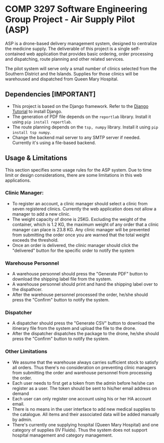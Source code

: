 # COMP 3297 Software Engineering Group Project - Air Supply Pilot (ASP)

ASP is a drone-based delivery management system, designed to centralize the medicine supply. The deliverable of this project is a single self-contained web application that provides basic ordering, order processing and dispatching, route planning and other related services.

The pilot system will serve only a small number of clinics selected from the Southern District and the Islands. Supplies for those clinics will be warehoused and dispatched from Queen Mary Hospital.

## Dependencies [IMPORTANT]

- This project is based on the Django framework. Refer to the [Django Tutorial](https://www.djangoproject.com/) to install Django.
- The generation of PDF file depends on the `reportlab` library. Install it using `pip install reportlab`.
- The route planning depends on the `tsp, numpy` library. Install it using `pip install tsp numpy`.
- Change the backend mail server to any SMTP server if needed. Currently it's using a file-based backend.

## Usage & Limitations

This section specifies some usage rules for the ASP system. Due to time limit or design considerations, there are some limitations in this web applications.

### Clinic Manager:

- To register an account, a clinic manager should select a clinic from seven registered clinics. Currently the web application does not allow a manager to add a new clinic.
- The weight capacity of drone is 25KG. Excluding the weight of the container, which is 1.2 KG, the maximum weight of any order that a clinic manager can place is 23.8 KG. Any clinic manager will be prevented from submitting the order once you are warned that the total weight exceeds the threshold.
- Once an order is delivered, the clinic manager should click the "delivered" button for the specific order to notify the system

### Warehouse Personnel

- A warehouse personnel should press the "Generate PDF" button to download the shipping label file from the system.
- A warehouse personnel should print and hand the shipping label over to the dispathcer.
- After the warehouse personnel processed the order, he/she should press the "Confirm" button to notify the system.

### Dispatcher

- A dispatcher should press the "Generate CSV" button to download the itinerary file from the system and upload the file to the drone.
- After the dispatcher dispatches the package to the drone, he/she should press the "Confirm" button to notify the system.

### Other Limitations

- We assume that the warehouse always carries sufficient stock to satisfy all orders. Thus there's no consideration on preventing clinic managers from submitting the order and warehouse personnel from processing the order.
- Each user needs to first get a token from the admin before he/she can register as a user. The token should be sent to his/her email address on demand
- Each user can only register one account using his or her HA account email.
- There is no means in the user interface to add new medical supplies to the catalogue. All items and their associated data will be added manually by admin.
- There's currently one supplying hospital (Queen Mary Hospital) and one category of supplies (IV Fluids). Thus the system does not support hospital management and category management.
